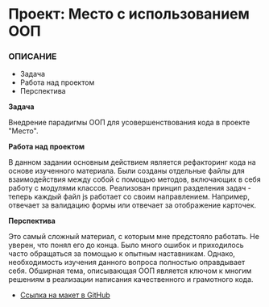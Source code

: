 # Проект: Место с использованием ООП 

### ОПИСАНИЕ
* Задача
* Работа над проектом
* Перспектива

**Задача**

Внедрение парадигмы ООП для усовершенствования кода в проекте "Место".

**Работа над проектом**

В данном задании основным действием является рефакторинг кода на основе изученного материала. Были созданы отдельные файлы для взаимодействия между собой с помощью методов, включающих в себя работу с модулями классов. Реализован принцип разделения задач - теперь каждый файл js работает со своим направлением. Например, отвечает за валидацию формы или отвечает за отображение карточек.

**Перспектива**

Это самый сложный материал, с которым мне предстояло работать. Не уверен, что понял его до конца. Было много ошибок и приходилось часто обращаться за помощью к опытным наставникам. Однако, необходимость изучения данного вопроса полностью оправдывает себя. Обширная тема, описывающая ООП является ключом к многим решениям в реализации написания качественного и грамотного кода.

* [Ссылка на макет в GitHub](https://bolgrad1990.github.io/mesto/index.html)
